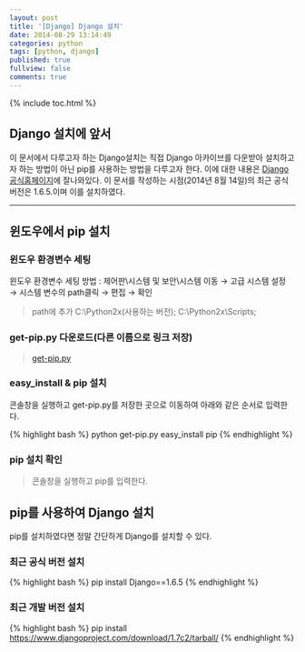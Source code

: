 ```yaml
---
layout: post
title: '[Django] Django 설치'
date: 2014-08-29 13:14:49
categories: python
tags: [python, django]
published: true
fullview: false
comments: true
---
```


{% include toc.html %}

## Django 설치에 앞서

이 문서에서 다루고자 하는 Django설치는 직접 Django 아카이브를 다운받아 설치하고자 하는 방법이 아닌 pip를 사용하는 방법을 다루고자 한다. 이에 대한 내용은 [Django 공식홈페이지](https://www.djangoproject.com/download/)에 잘나와있다. 이 문서를 작성하는 시점(2014년 8월 14일)의 최근 공식 버전은 1.6.5.이며 이를 설치하였다.

* * *

## 윈도우에서 pip 설치

### 윈도우 환경변수 세팅

윈도우 환경변수 세팅 방법 : 제어판\시스템 및 보안\시스템 이동 → 고급 시스템 설정 → 시스템 변수의 path클릭 → 편집 → 확인

> path에 추가 C:\Python2x(사용하는 버전); C:\Python2x\Scripts;


### get-pip.py 다운로드(다른 이름으로 링크 저장)

> [get-pip.py](https://bootstrap.pypa.io/get-pip.py)


### easy_install & pip 설치

콘솔창을 실행하고 get-pip.py를 저장한 곳으로 이동하여 아래와 같은 순서로 입력한다.

{% highlight bash %}
python get-pip.py
easy_install pip
{% endhighlight %}

### pip 설치 확인

> 콘솔창을 실행하고 pip를 입력한다.


## pip를 사용하여 Django 설치

pip를 설치하였다면 정말 간단하게 Django를 설치할 수 있다.

### 최근 공식 버전 설치

{% highlight bash %}
pip install Django==1.6.5
{% endhighlight %}

### 최근 개발 버전 설치

{% highlight bash %}
pip install https://www.djangoproject.com/download/1.7c2/tarball/
{% endhighlight %}
